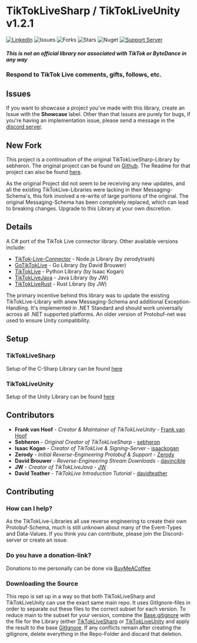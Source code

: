# TikTokLiveSharp / TikTokLiveUnity v1.2.1

[![LinkedIn](https://img.shields.io/badge/LinkedIn-0077B5?style=for-the-badge&logo=linkedin&logoColor=white&style=flat-square)](https://www.linkedin.com/in/frankvhoof93/)
![Issues](https://img.shields.io/github/issues/frankvHoof93/TikTokLiveSharp)
![Forks](https://img.shields.io/github/forks/frankvHoof93/TikTokLiveSharp)
![Stars](https://img.shields.io/github/stars/frankvHoof93/TikTokLiveSharp)
![Nuget](https://img.shields.io/nuget/dt/TikTokLive_Sharp?logo=nuget)
[![Support Server](https://img.shields.io/discord/977648006063091742.svg?color=7289da&logo=discord&style=flat-square)](https://discord.gg/e2XwPNTBBr)

#### ***This is not an official library nor associated with TikTok or ByteDance in any way***

### Respond to TikTok Live comments, gifts, follows, etc.

## Issues
If you want to showcase a project you've made with this library, create an Issue with the **Showcase** label.
Other than that issues are purely for bugs, if you're having an implementation issue, please send a message in the [discord server](https://discord.gg/e2XwPNTBBr).

## New Fork
This project is a continuation of the original TikTokLiveSharp-Library by sebheron. The original project can be found on [Github](https://github.com/sebheron/TikTokLiveSharp). The Readme for that project can also be found [here](README_ORIGINAL.MD).

As the original Project did not seem to be receiving any new updates, and all the existing TikTokLive-Libraries were lacking in their Messaging-Schema's, this fork involved a re-write of large portions of the original. The original Messaging-Schema has been completely replaced, which can lead to breaking changes. Upgrade to this Library at your own discretion.

## Details
A C# port of the TikTok Live connector library.
Other available versions include:

- [TikTok-Live-Connector](https://github.com/zerodytrash/TikTok-Live-Connector) - Node.js Library (by zerodytrash)
- [GoTikTokLive](https://github.com/Davincible/gotiktoklive) - Go Library (by David Brouwer)
- [TikTokLive](https://github.com/isaackogan/TikTokLive) - Python Library (by Isaac Kogan)
- [TikTokLiveJava](https://github.com/jwdeveloper/TikTokLiveJava) - Java Library (by JW)
- [TikTokLiveRust](https://github.com/jwdeveloper/TikTokLiveRust) - Rust Library (by JW)

The primary incentive behind this library was to update the existing TikTokLive-Library with anew Messaging-Schema and additional Exception-Handling. It's implemented in .NET Standard and should work universally across all .NET supported platforms. An older version of Protobuf-net was used to ensure Unity compatibility.

## Setup
### TikTokLiveSharp
Setup of the C-Sharp Library can be found [here](Setup_CSharp.MD)

### TikTokLiveUnity
Setup of the Unity Library can be found [here](Setup_Unity.MD)

## Contributors

* **Frank van Hoof** - *Creator & Maintainer of TikTokLiveUnity* - [Frank van Hoof](https://github.com/frankvHoof93)
* **Sebheron** - *Original Creator of TikTokLiveSharp* - [sebheron](https://github.com/sebheron)
* **Isaac Kogan** - *Creator of TikTokLive & Signing-Server* - [isaackogan](https://github.com/isaackogan)
* **Zerody** - *Initial Reverse-Engineering Protobuf & Support* - [Zerody](https://github.com/zerodytrash/)
* **David Brouwer** - *Reverse-Engineering Stream Downloads*  - [davincible](https://github.com/davincible)
* **JW** - *Creator of TikTokLiveJava* - [JW](https://github.com/jwdeveloper)
* **David Teather** - *TikTokLive Introduction Tutorial* - [davidteather](https://github.com/davidteather)

## Contributing
### How can I help?
As the TikTokLive-Libraries all use reverse engineering to create their own Protobuf-Schema, much is still unknown about many of the Event-Types and Data-Values. If you think you can contribute, please join the Discord-server or create an issue.

### Do you have a donation-link?
Donations to me personally can be done via [BuyMeACoffee](https://www.buymeacoffee.com/frankvanhoof)

### Downloading the Source
This repo is set up in a way so that both TikTokLiveSharp and TikTokLiveUnity can use the exact same main repo. It uses GitIgnore-files in order to separate out these files to the correct subset for each version.
To reduce main to the subset for your version, combine the [Base.gitignore](Base,gitignore) with the file for the Library (either [TikTokLiveSharp](TikTokLiveSharp.gitignore) or [TikTokLiveUnity](TikTokLiveUnity.gitignore) and apply the result to the base [GitIgnore](.gitignore).
If any conflicts remain after creating the gitignore, delete everything in the Repo-Folder and discard that deletion.
